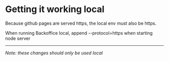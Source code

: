 # Getting it working local

Because github pages are served https, the local env must also be https.

When running Backoffice local, append --protocol=https when starting node server

---

_Note: these changes should only be used local_
